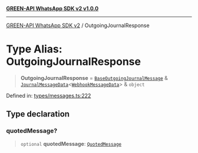[**GREEN-API WhatsApp SDK v2 v1.0.0**](../README.md)

***

[GREEN-API WhatsApp SDK v2](../globals.md) / OutgoingJournalResponse

# Type Alias: OutgoingJournalResponse

> **OutgoingJournalResponse** = [`BaseOutgoingJournalMessage`](BaseOutgoingJournalMessage.md) & [`JournalMessageData`](JournalMessageData.md)\<[`WebhookMessageData`](WebhookMessageData.md)\> & `object`

Defined in: [types/messages.ts:222](https://github.com/green-api/whatsapp-api-client-js-v2/blob/6c31521abaa4e85365f3538298181cae99417bce/src/types/messages.ts#L222)

## Type declaration

### quotedMessage?

> `optional` **quotedMessage**: [`QuotedMessage`](QuotedMessage.md)
